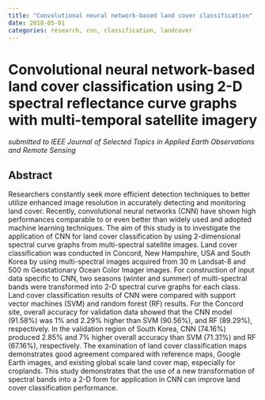 ```yaml
---
title: "Convolutional neural network-based land cover classification"
date: 2018-05-01
categories: research, cnn, classification, landcover
---
```

# Convolutional neural network-based land cover classification using 2-D spectral reflectance curve graphs with multi-temporal satellite imagery 


*submitted to IEEE Journal of Selected Topics in Applied Earth Observations and Remote Sensing*

## Abstract

Researchers constantly seek more efficient detection techniques to better utilize enhanced image resolution in accurately detecting and monitoring land cover. Recently, convolutional neural networks (CNN) have shown high performances comparable to or even better than widely used and adopted machine learning techniques. The aim of this study is to investigate the application of CNN for land cover classification by using 2-dimensional spectral curve graphs from multi-spectral satellite images. Land cover classification was conducted in Concord, New Hampshire, USA and South Korea by using multi-spectral images acquired from 30 m Landsat-8 and 500 m Geostationary Ocean Color Imager images. For construction of input data specific to CNN, two seasons (winter and summer) of multi-spectral bands were transformed into 2-D spectral curve graphs for each class. Land cover classification results of CNN were compared with support vector machines (SVM) and random forest (RF) results. For the Concord site, overall accuracy for validation data showed that the CNN model (91.58%) was 1% and 2.29% higher than SVM (90.56%), and RF (89.29%), respectively. In the validation region of South Korea, CNN (74.16%) produced 2.85% and 7% higher overall accuracy than SVM (71.31%) and RF (67.16%), respectively. The examination of land cover classification maps demonstrates good agreement compared with reference maps, Google Earth images, and existing global scale land cover map, especially for croplands. This study demonstrates that the use of a new transformation of spectral bands into a 2-D form for application in CNN can improve land cover classification performance.

